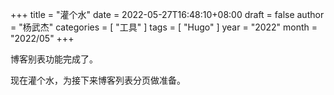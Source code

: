 +++
title = "灌个水"
date = 2022-05-27T16:48:10+08:00
draft = false
author = "杨武杰"
categories = [ "工具" ]
tags = [ "Hugo" ]
year = "2022"
month = "2022/05"
+++

博客别表功能完成了。
<!--more-->
现在灌个水，为接下来博客列表分页做准备。